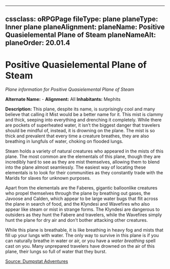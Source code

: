 
---
cssclass: oRPGPage
fileType: plane
planeType: Inner plane
planeAlignment: 
planeName: Positive Quasielemental Plane of Steam
planeNameAlt: 
planeOrder: 20.01.4
---
# Positive Quasielemental Plane of Steam
*Plane information for Positive Quasielemental Plane of Steam*

**Alternate Name:** - 
**Alignment:** All
**Inhabitants:** Mephits

**Description:** This plane, despite its name, is surprisingly cool and many believe that calling it Mist would be a better name for it. This mist is clammy and thick, seeping into everything and drenching it completely. While there are pockets of superheated water, it isn’t the biggest danger that travelers should be mindful of, instead, it is drowning on the plane. The mist is so thick and prevalent that every time a creature breathes, they are also breathing in lungfuls of water, choking on flooded lungs.

Steam holds a variety of natural creatures who appeared in the mists of this plane. The most common are the elementals of this plane, though they are incredibly hard to see as they are mist themselves, allowing them to blend into the plane almost seamlessly. The easiest way of locating these elementals is to look for their communities as they constantly trade with the Marids for slaves for unknown purposes. 

Apart from the elementals are the Faberes, gigantic balloonlike creatures who propel themselves through the plane by breathing out gases, the Javoose and Calden, which appear to be large water bugs that flit across the plane in search of food, and the Klyndesi and Wavefires who also appear like steam or mist in strange forms. The Klyndesi are dangerous to outsiders as they hunt the Fabere and travelers, while the Wavefires simply hunt the plane for dry air and don’t bother attacking other creatures.

While this plane is breathable, it is like breathing in heavy fog and mists that fill up your lungs with water. The only way to survive in this plane is if you can naturally breathe in water or air, or you have a _water breathing_ spell cast on you. Many unprepared travelers have drowned on the air of this plane, their lungs so full of water that they burst.

[Source: Dumpstat Adventures](https://dumpstatadventures.com/the-gm-is-always-right/the-planes-positive-quasi-elemental-planes)

